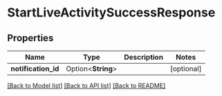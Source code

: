 # StartLiveActivitySuccessResponse

## Properties

Name | Type | Description | Notes
------------ | ------------- | ------------- | -------------
**notification_id** | Option<**String**> |  | [optional]

[[Back to Model list]](../README.md#documentation-for-models) [[Back to API list]](../README.md#documentation-for-api-endpoints) [[Back to README]](../README.md)


